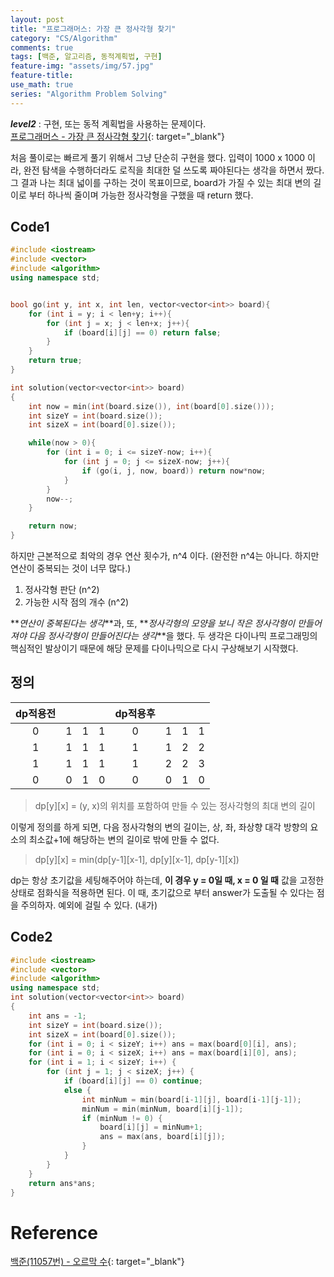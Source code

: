```yaml
---
layout: post
title: "프로그래머스: 가장 큰 정사각형 찾기"
category: "CS/Algorithm"
comments: true
tags: [백준, 알고리즘, 동적계획법, 구현]
feature-img: "assets/img/57.jpg"
feature-title:
use_math: true
series: "Algorithm Problem Solving"
---
```


**_level2_** : 구현, 또는 동적 계획법을 사용하는 문제이다.  
[프로그래머스 - 가장 큰 정사각형 찾기](https://programmers.co.kr/learn/courses/30/lessons/12905){: target="\_blank"}

처음 풀이로는 빠르게 풀기 위해서 그냥 단순히 구현을 했다. 입력이 1000 x 1000 이라, 완전 탐색을 수행하더라도 로직을 최대한 덜 쓰도록 짜야된다는 생각을 하면서 짰다. 그 결과 나는 최대 넓이를 구하는 것이 목표이므로, board가 가질 수 있는 최대 변의 길이로 부터 하나씩 줄이며 가능한 정사각형을 구했을 때 return 했다.

## Code1

```c++
#include <iostream>
#include <vector>
#include <algorithm>
using namespace std;


bool go(int y, int x, int len, vector<vector<int>> board){
    for (int i = y; i < len+y; i++){
        for (int j = x; j < len+x; j++){
            if (board[i][j] == 0) return false;
        }
    }
    return true;
}

int solution(vector<vector<int>> board)
{
    int now = min(int(board.size()), int(board[0].size()));
    int sizeY = int(board.size());
    int sizeX = int(board[0].size());

    while(now > 0){
        for (int i = 0; i <= sizeY-now; i++){
            for (int j = 0; j <= sizeX-now; j++){
                if (go(i, j, now, board)) return now*now;
            }
        }
        now--;
    }

    return now;
}
```

하지만 근본적으로 최악의 경우 연산 횟수가, n^4 이다. (완전한 n^4는 아니다. 하지만 연산이 중복되는 것이 너무 많다.)

1. 정사각형 판단 (n^2)
2. 가능한 시작 점의 개수 (n^2)

**_연산이 중복된다는 생각_**과, 또, **_정사각형의 모양을 보니 작은 정사각형이 만들어져야 다음 정사각형이 만들어진다는 생각_**을 했다. 두 생각은 다이나믹 프로그래밍의 핵심적인 발상이기 때문에 해당 문제를 다이나믹으로 다시 구상해보기 시작했다.

## 정의

| dp적용전 |     |     |     | dp적용후 |     |     |     |
| :------: | :-: | :-: | :-: | :------: | :-: | :-: | :-: |
|    0     |  1  |  1  |  1  |    0     |  1  |  1  |  1  |
|    1     |  1  |  1  |  1  |    1     |  1  |  2  |  2  |
|    1     |  1  |  1  |  1  |    1     |  2  |  2  |  3  |
|    0     |  0  |  1  |  0  |    0     |  0  |  1  |  0  |

> dp[y][x] = (y, x)의 위치를 포함하여 만들 수 있는 정사각형의 최대 변의 길이

이렇게 정의를 하게 되면, 다음 정사각형의 변의 길이는, 상, 좌, 좌상향 대각 방향의 요소의 최소값+1에 해당하는 변의 길이로 밖에 만들 수 없다.

> dp[y][x] = min(dp[y-1][x-1], dp[y][x-1], dp[y-1][x])

dp는 항상 초기값을 세팅해주어야 하는데, **이 경우 y = 0일 때, x = 0 일 때** 값을 고정한 상태로 점화식을 적용하면 된다. 이 때, 초기값으로 부터 answer가 도출될 수 있다는 점을 주의하자. 예외에 걸릴 수 있다. (내가)

## Code2

```c++
#include <iostream>
#include <vector>
#include <algorithm>
using namespace std;
int solution(vector<vector<int>> board)
{
    int ans = -1;
    int sizeY = int(board.size());
    int sizeX = int(board[0].size());
    for (int i = 0; i < sizeY; i++) ans = max(board[0][i], ans);
    for (int i = 0; i < sizeX; i++) ans = max(board[i][0], ans);
    for (int i = 1; i < sizeY; i++) {
        for (int j = 1; j < sizeX; j++) {
            if (board[i][j] == 0) continue;
            else {
                int minNum = min(board[i-1][j], board[i-1][j-1]);
                minNum = min(minNum, board[i][j-1]);
                if (minNum != 0) {
                    board[i][j] = minNum+1;
                    ans = max(ans, board[i][j]);
                }
            }
        }
    }
    return ans*ans;
}
```

# Reference

[백준(11057번) - 오르막 수](https://www.acmicpc.net/problem/11057){: target="\_blank"}
